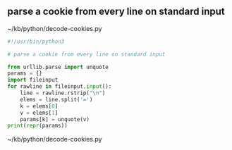 ## parse a cookie from every line on standard input
~/kb/python/decode-cookies.py
```python
#!/usr/bin/python3

# parse a cookie from every line on standard input

from urllib.parse import unquote
params = {}
import fileinput
for rawline in fileinput.input():
    line = rawline.rstrip("\n")
    elems = line.split('=')
    k = elems[0]
    v = elems[1]
    params[k] = unquote(v)
print(repr(params))
```

~/kb/python/decode-cookies.py

